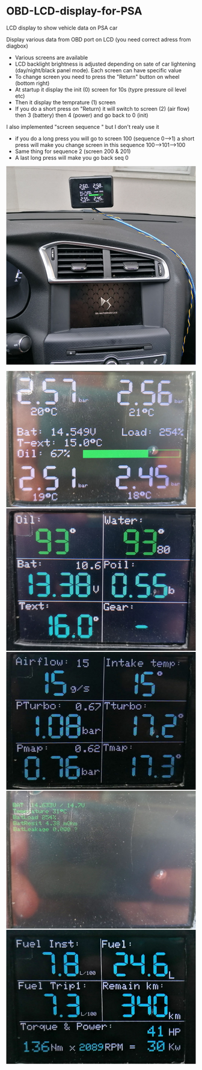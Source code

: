 # OBD-LCD-display-for-PSA
LCD display to show vehicle data on PSA car


Display various data from OBD port on LCD (you need correct adress from diagbox)

- Various screens are available
- LCD backlight brightness is adjusted depending on sate of car  lightening (day/night/black panel mode). Each screen can have specific value
- To change screen you need to press the "Return" button on wheel (bottom right)
- At startup it display the init (0) screen for 10s (typre pressure oil level etc)
- Then it display the temprature (1) screen
- If you do a short press on "Return) it will switch to screen (2) (air flow) then 3 (battery) then 4 (power) and go back to 0 (init)


I also implemented "screen sequence " but I don't realy use it
- if you do a long press you will go to screen 100 (sequence 0-->1) a short press will make you change screen in this sequence 100-->101-->100
- Same thing for sequence 2 (screen 200 & 201)
- A last long press will make you go back seq 0

![alt text](https://github.com/nico1080/OBD-LCD-display-for-PSA/blob/main/picture/view.jpg)

![alt text](https://github.com/nico1080/OBD-LCD-display-for-PSA/blob/main/picture/screen/screen0.jpg)
![alt text](https://github.com/nico1080/OBD-LCD-display-for-PSA/blob/main/picture/screen/screen1.jpg)
![alt text](https://github.com/nico1080/OBD-LCD-display-for-PSA/blob/main/picture/screen/screen2.jpg)
![alt text](https://github.com/nico1080/OBD-LCD-display-for-PSA/blob/main/picture/screen/screen3.jpg)
![alt text](https://github.com/nico1080/OBD-LCD-display-for-PSA/blob/main/picture/screen/screen4.jpg)

